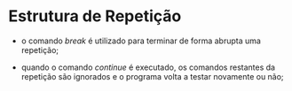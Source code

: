 # Estrutura de Repetição

- o comando *break* é utilizado para terminar de forma abrupta uma repetição;

- quando o comando *continue* é executado, os comandos restantes da repetição são ignorados e o programa volta a testar novamente ou não;